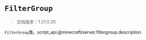 # `FilterGroup`

> 文档版本：1.21.0.20

`FilterGroup`类。script_api.@minecraft/server.filtergroup.description
